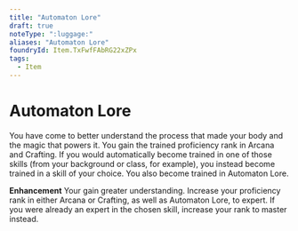 ```yaml
---
title: "Automaton Lore"
draft: true
noteType: ":luggage:"
aliases: "Automaton Lore"
foundryId: Item.TxFwfFAbRG22xZPx
tags:
  - Item
---
```


# Automaton Lore

You have come to better understand the process that made your body and the magic that powers it. You gain the trained proficiency rank in Arcana and Crafting. If you would automatically become trained in one of those skills (from your background or class, for example), you instead become trained in a skill of your choice. You also become trained in Automaton Lore.

**Enhancement** Your gain greater understanding. Increase your proficiency rank in either Arcana or Crafting, as well as Automaton Lore, to expert. If you were already an expert in the chosen skill, increase your rank to master instead.
